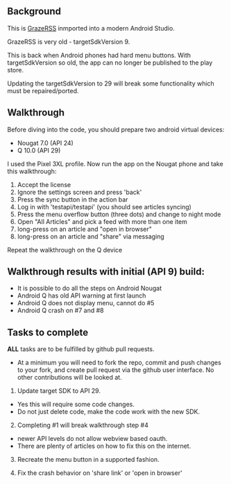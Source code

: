 
## Background

This is [GrazeRSS](https://github.com/nayfield/GrazeRSS) inmported into a modern Android Studio.

GrazeRSS is very old - targetSdkVersion 9.

This is back when Android phones had hard menu buttons.  With targetSdkVersion so old, the app can no longer be published to the play store.  

Updating the targetSdkVersion to 29 will break some functionality which must be repaired/ported.

## Walkthrough

Before diving into the code, you should prepare two android virtual devices:
* Nougat 7.0 (API 24)
* Q 10.0 (API 29) 

I used the Pixel 3XL profile. Now run the app on the Nougat phone and take this walkthrough:

1. Accept the license
2. Ignore the settings screen and press 'back'
3. Press the sync button in the action bar
4. Log in with 'testapi/testapi' (you should see articles syncing)
5. Press the menu overflow button (three dots) and change to night mode
6. Open "All Articles" and pick a feed with more than one item
7. long-press on an article and "open in browser"
8. long-press on an article and "share" via messaging

Repeat the walkthrough on the Q device

## Walkthrough results with initial (API 9) build:

* It is possible to do all the steps on Android Nougat
* Android Q has old API warning at first launch
* Android Q does not display menu, cannot do #5
* Android Q crash on #7 and #8


## Tasks to complete

**ALL** tasks are to be fulfilled by github pull requests.  

  * At a minimum you will need to fork the repo, commit and push changes to your fork, and create pull request via the github user interface.  No other contributions will be looked at.


1. Update target SDK to API 29.  
  * Yes this will require some code changes.  
  * Do not just delete code, make the code work with the new SDK.

2. Completing #1 will break walkthrough step #4
  * newer API levels do not allow webview based oauth.  
  * There are plenty of articles on how to fix this on the internet.

3. Recreate the menu button in a supported fashion.

4. Fix the crash behavior on 'share link' or 'open in browser'

